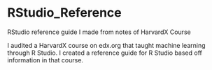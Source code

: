 # RStudio_Reference
RStudio reference guide I made from notes of HarvardX Course

I audited a HarvardX course on edx.org that taught machine learning through R Studio. I created a reference guide for R Studio based off information in that course.
